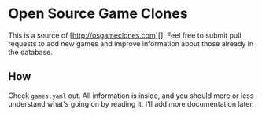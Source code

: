 # Open Source Game Clones

This is a source of [http://osgameclones.com][]. Feel free to submit pull
requests to add new games and improve information about those already in the
database.

## How

Check `games.yaml` out. All information is inside, and you should more or less
understand what's going on by reading it. I'll add more documentation later.
